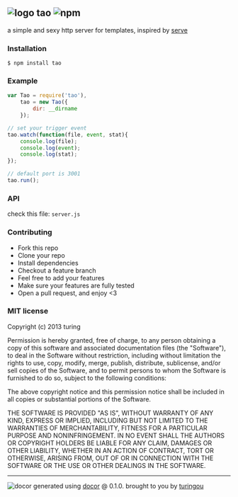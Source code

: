 ## ![logo](http://ww4.sinaimg.cn/large/61ff0de3gw1e8hjxtgfbaj201e01da9u.jpg) tao ![npm](https://badge.fury.io/js/tao.png)

a simple and sexy http server for templates, inspired by [serve](https://github.com/visionmedia/serve)

### Installation
````
$ npm install tao
````

### Example
````javascript
var Tao = require('tao'),
    tao = new Tao({
        dir: __dirname
    });

// set your trigger event
tao.watch(function(file, event, stat){
    console.log(file);
    console.log(event);
    console.log(stat);
});

// default port is 3001
tao.run();
````

### API
check this file: `server.js`

### Contributing
- Fork this repo
- Clone your repo
- Install dependencies
- Checkout a feature branch
- Feel free to add your features
- Make sure your features are fully tested
- Open a pull request, and enjoy <3

### MIT license
Copyright (c) 2013 turing

Permission is hereby granted, free of charge, to any person obtaining a copy
of this software and associated documentation files (the "Software"), to deal
in the Software without restriction, including without limitation the rights
to use, copy, modify, merge, publish, distribute, sublicense, and/or sell
copies of the Software, and to permit persons to whom the Software is
furnished to do so, subject to the following conditions:

The above copyright notice and this permission notice shall be included in
all copies or substantial portions of the Software.

THE SOFTWARE IS PROVIDED "AS IS", WITHOUT WARRANTY OF ANY KIND, EXPRESS OR
IMPLIED, INCLUDING BUT NOT LIMITED TO THE WARRANTIES OF MERCHANTABILITY,
FITNESS FOR A PARTICULAR PURPOSE AND NONINFRINGEMENT. IN NO EVENT SHALL THE
AUTHORS OR COPYRIGHT HOLDERS BE LIABLE FOR ANY CLAIM, DAMAGES OR OTHER
LIABILITY, WHETHER IN AN ACTION OF CONTRACT, TORT OR OTHERWISE, ARISING FROM,
OUT OF OR IN CONNECTION WITH THE SOFTWARE OR THE USE OR OTHER DEALINGS IN
THE SOFTWARE.

---
![docor](https://cdn1.iconfinder.com/data/icons/windows8_icons_iconpharm/26/doctor.png)
generated using [docor](https://github.com/turingou/docor.git) @ 0.1.0. brought to you by [turingou](https://github.com/turingou)